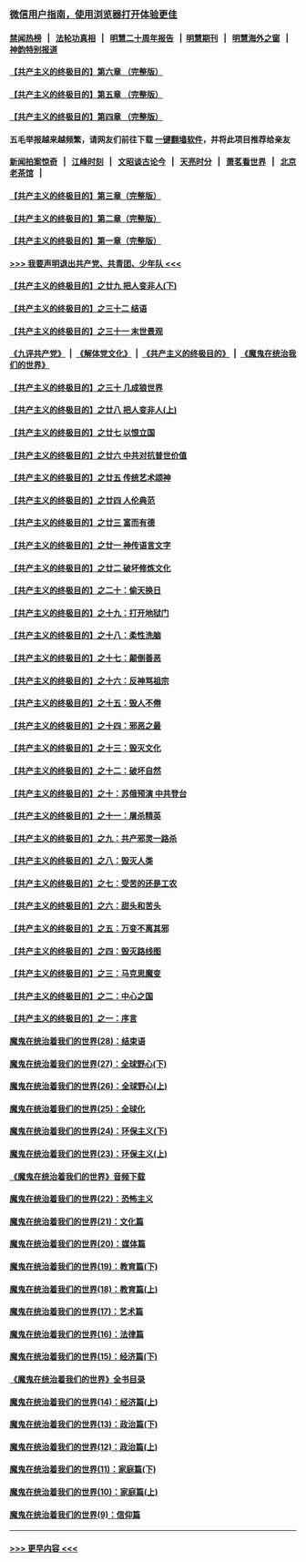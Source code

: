 ### [微信用户指南，使用浏览器打开体验更佳](https://github.com/gfw-breaker/banned-news1/blob/master/indexes/wechat-guide.md?t=0)
#### [禁闻热榜](热点新闻.md?t=0)  &nbsp;&nbsp;|&nbsp;&nbsp; [法轮功真相](https://github.com/gfw-breaker/truth/blob/master/README.md?t=0) &nbsp;&nbsp;|&nbsp;&nbsp; [明慧二十周年报告](https://github.com/gfw-breaker/mh-reports/blob/master/README.md?t=0) &nbsp;&nbsp;|&nbsp;&nbsp;[明慧期刊](https://github.com/gfw-breaker/mh-qikan) &nbsp;&nbsp;|&nbsp;&nbsp; [明慧海外之窗](https://github.com/gfw-breaker/mh-news/blob/master/README.md?t=0) &nbsp;&nbsp;|&nbsp;&nbsp; [神韵特别报道](https://github.com/gfw-breaker/mh-news/blob/master/shenyun.md?t=0)
#### [【共产主义的终极目的】第六章 （完整版）](../pages/nsc422/n11428913.md?t=02162233) 
#### [【共产主义的终极目的】第五章 （完整版）](../pages/nsc422/n11428912.md?t=02162233) 
#### [【共产主义的终极目的】第四章 （完整版）](../pages/nsc422/n11428907.md?t=02162233) 
#### 五毛举报越来越频繁，请网友们前往下载 [一键翻墙软件](https://github.com/gfw-breaker/ssr-accounts)，并将此项目推荐给亲友
#### [新闻拍案惊奇](https://github.com/gfw-breaker/banned-news1/blob/master/pages/link4.md) &nbsp;&nbsp;|&nbsp;&nbsp; [江峰时刻](https://github.com/gfw-breaker/banned-news1/blob/master/pages/link4.md) &nbsp;&nbsp;|&nbsp;&nbsp; [文昭谈古论今](https://github.com/gfw-breaker/banned-news1/blob/master/pages/link4.md) &nbsp;&nbsp;|&nbsp;&nbsp; [天亮时分](https://github.com/gfw-breaker/banned-news1/blob/master/pages/link4.md) &nbsp;&nbsp;|&nbsp;&nbsp; [萧茗看世界](https://github.com/gfw-breaker/banned-news1/blob/master/pages/link4.md) &nbsp;&nbsp;|&nbsp;&nbsp; [北京老茶馆](https://github.com/gfw-breaker/banned-news1/blob/master/pages/link4.md) &nbsp;&nbsp;|&nbsp;&nbsp; 
#### [【共产主义的终极目的】第三章（完整版）](../pages/nsc422/n11428848.md?t=02162233) 
#### [【共产主义的终极目的】第二章（完整版）](../pages/nsc422/n11428831.md?t=02162233) 
#### [【共产主义的终极目的】第一章（完整版）](../pages/nsc422/n11417651.md?t=02162233) 
#### [>>> 我要声明退出共产党、共青团、少年队 <<<](https://github.com/begood0513/goodnews/blob/master/quit/letter.md) 
#### [【共产主义的终极目的】之廿九 把人变非人(下)](../pages/nsc422/n11344140.md?t=02162233) 
#### [【共产主义的终极目的】之三十二 结语](../pages/nsc422/n11360535.md?t=02162233) 
#### [【共产主义的终极目的】之三十一 末世景观](../pages/nsc422/n11351129.md?t=02162233) 
#### [《九评共产党》](https://github.com/begood0513/9ping.md/blob/master/README.md) &nbsp;|&nbsp; [《解体党文化》](../../../../jtdwh.md/blob/master/README.md)  &nbsp;|&nbsp; [《共产主义的终极目的》](../../../../gczydzjmd.md/blob/master/README.md) &nbsp;|&nbsp; [《魔鬼在统治我们的世界》](../../../../mgztzwmdsj.md/blob/master/README.md) 
#### [【共产主义的终极目的】之三十 几成狼世界](../pages/nsc422/n11348280.md?t=02162233) 
#### [【共产主义的终极目的】之廿八 把人变非人(上)](../pages/nsc422/n11340492.md?t=02162233) 
#### [【共产主义的终极目的】之廿七 以恨立国](../pages/nsc422/n11336944.md?t=02162233) 
#### [【共产主义的终极目的】之廿六 中共对抗普世价值](../pages/nsc422/n11324785.md?t=02162233) 
#### [【共产主义的终极目的】之廿五 传统艺术颂神](../pages/nsc422/n11296396.md?t=02162233) 
#### [【共产主义的终极目的】之廿四 人伦典范](../pages/nsc422/n11296397.md?t=02162233) 
#### [【共产主义的终极目的】之廿三 富而有德](../pages/nsc422/n11283598.md?t=02162233) 
#### [【共产主义的终极目的】之廿一 神传语言文字](../pages/nsc422/n11263265.md?t=02162233) 
#### [【共产主义的终极目的】之廿二 破坏修炼文化](../pages/nsc422/n11245728.md?t=02162233) 
#### [【共产主义的终极目的】之二十：偷天换日](../pages/nsc422/n11238846.md?t=02162233) 
#### [【共产主义的终极目的】之十九：打开地狱门](../pages/nsc422/n11206376.md?t=02162233) 
#### [【共产主义的终极目的】之十八：柔性洗脑](../pages/nsc422/n11199994.md?t=02162233) 
#### [【共产主义的终极目的】之十七：颠倒善恶](../pages/nsc422/n11179782.md?t=02162233) 
#### [【共产主义的终极目的】之十六：反神骂祖宗](../pages/nsc422/n11166798.md?t=02162233) 
#### [【共产主义的终极目的】之十五：毁人不倦](../pages/nsc422/n11166792.md?t=02162233) 
#### [【共产主义的终极目的】之十四：邪恶之最](../pages/nsc422/n11150249.md?t=02162233) 
#### [【共产主义的终极目的】之十三：毁灭文化](../pages/nsc422/n11135227.md?t=02162233) 
#### [【共产主义的终极目的】之十二：破坏自然](../pages/nsc422/n11135214.md?t=02162233) 
#### [【共产主义的终极目的】之十：苏俄预演 中共登台](../pages/nsc422/n11118424.md?t=02162233) 
#### [【共产主义的终极目的】之十一：屠杀精英](../pages/nsc422/n11118442.md?t=02162233) 
#### [【共产主义的终极目的】之九：共产邪灵一路杀](../pages/nsc422/n11114139.md?t=02162233) 
#### [【共产主义的终极目的】之八：毁灭人类](../pages/nsc422/n11108503.md?t=02162233) 
#### [【共产主义的终极目的】之七：受苦的还是工农](../pages/nsc422/n11101809.md?t=02162233) 
#### [【共产主义的终极目的】之六：甜头和苦头](../pages/nsc422/n11096971.md?t=02162233) 
#### [【共产主义的终极目的】之五：万变不离其邪](../pages/nsc422/n11091285.md?t=02162233) 
#### [【共产主义的终极目的】之四：毁灭路线图](../pages/nsc422/n11086284.md?t=02162233) 
#### [【共产主义的终极目的】之三：马克思魔变](../pages/nsc422/n11061941.md?t=02162233) 
#### [【共产主义的终极目的】之二：中心之国](../pages/nsc422/n11047728.md?t=02162233) 
#### [【共产主义的终极目的】之一：序言](../pages/nsc422/n11086077.md?t=02162233) 
#### [魔鬼在统治着我们的世界(28)：结束语](../pages/nsc422/n10936246.md?t=02162233) 
#### [魔鬼在统治着我们的世界(27)：全球野心(下)](../pages/nsc422/n10928319.md?t=02162233) 
#### [魔鬼在统治着我们的世界(26)：全球野心(上)](../pages/nsc422/n10900318.md?t=02162233) 
#### [魔鬼在统治着我们的世界(25)：全球化](../pages/nsc422/n10788205.md?t=02162233) 
#### [魔鬼在统治着我们的世界(24)：环保主义(下)](../pages/nsc422/n10695307.md?t=02162233) 
#### [魔鬼在统治着我们的世界(23)：环保主义(上)](../pages/nsc422/n10688613.md?t=02162233) 
#### [《魔鬼在统治着我们的世界》音频下载](../pages/nsc422/n10635553.md?t=02162233) 
#### [魔鬼在统治着我们的世界(22)：恐怖主义](../pages/nsc422/n10614727.md?t=02162233) 
#### [魔鬼在统治着我们的世界(21)：文化篇](../pages/nsc422/n10597706.md?t=02162233) 
#### [魔鬼在统治着我们的世界(20)：媒体篇](../pages/nsc422/n10586579.md?t=02162233) 
#### [魔鬼在统治着我们的世界(19)：教育篇(下)](../pages/nsc422/n10564808.md?t=02162233) 
#### [魔鬼在统治着我们的世界(18)：教育篇(上)](../pages/nsc422/n10526970.md?t=02162233) 
#### [魔鬼在统治着我们的世界(17)：艺术篇](../pages/nsc422/n10499093.md?t=02162233) 
#### [魔鬼在统治着我们的世界(16)：法律篇](../pages/nsc422/n10485969.md?t=02162233) 
#### [魔鬼在统治着我们的世界(15)：经济篇(下)](../pages/nsc422/n10469975.md?t=02162233) 
#### [《魔鬼在统治着我们的世界》全书目录](../pages/nsc422/n10464261.md?t=02162233) 
#### [魔鬼在统治着我们的世界(14)：经济篇(上)](../pages/nsc422/n10457370.md?t=02162233) 
#### [魔鬼在统治着我们的世界(13)：政治篇(下)](../pages/nsc422/n10448270.md?t=02162233) 
#### [魔鬼在统治着我们的世界(12)：政治篇(上)](../pages/nsc422/n10444576.md?t=02162233) 
#### [魔鬼在统治着我们的世界(11)：家庭篇(下)](../pages/nsc422/n10440961.md?t=02162233) 
#### [魔鬼在统治着我们的世界(10)：家庭篇(上)](../pages/nsc422/n10435448.md?t=02162233) 
#### [魔鬼在统治着我们的世界(9)：信仰篇](../pages/nsc422/n10432159.md?t=02162233) 

----
#### [ >>> 更早内容 <<< ](../indexes/nsc422-earlier.md)
